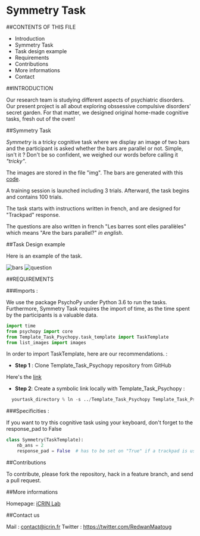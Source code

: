 # Symmetry Task 

##CONTENTS OF THIS FILE

* Introduction
* Symmetry Task
* Task design example
* Requirements
* Contributions
* More informations
* Contact


##INTRODUCTION

Our research team is studying different aspects of psychiatric disorders. Our present project is all about exploring obssessive compulsive disorders' secret garden. For that matter, we designed original home-made cognitive tasks, fresh out of the oven!

##Symmetry Task

*Symmetry* is a tricky cognitive task where we display an image of two bars and the participant is asked whether the bars are parallel or not.
Simple, isn't it ? Don't be so confident, we weighed our words before calling it *"tricky"*.

The images are stored in the file "img". 
The bars are generated with this [code](gen_parallel.py).

A training session is launched including 3 trials. 
Afterward, the task begins and contains 100 trials. 

The task starts with instructions written in french, and are designed for "Trackpad" response.

The questions are also written in french "Les barres sont elles parallèles" which means "Are the bars parallel?" *in english*.


##Task Design example

Here is an example of the task. 

![bars](img/img_readme/barre_readme.png)
![question](img/img_readme/qst_sym_readme.png)

##REQUIREMENTS

###Imports :

We use the package PsychoPy under Python 3.6 to run the tasks. Furthermore, Symmetry Task requires the import of time, as the time spent by the participants is a valuable data.
```python
import time
from psychopy import core
from Template_Task_Psychopy.task_template import TaskTemplate
from list_images import images
```

In order to import TaskTemplate, here are our recommendations. :

* **Step 1** : Clone Template_Task_Psychopy repository from GitHub 


Here's the <a href="https://github.com/ICRIN-lab/Template_Task_Psychopy.git"> link </a>


* **Step 2**: Create a symbolic link locally with Template_Task_Psychopy :

```python
  yourtask_directory % ln -s ../Template_Task_Psychopy Template_Task_Psychopy
```  



###Specificities :

If you want to try this cognitive task using your keyboard, don't forget to the response_pad to False

```python
class Symmetry(TaskTemplate):
    nb_ans = 2
    response_pad = False  # has to be set on "True" if a trackpad is used.
```

##Contributions

To contribute, please fork the repository, hack in a feature branch, and send a pull request.

##More informations

Homepage: [iCRIN Lab](http://icrin.fr/)

##Contact us

Mail : contact@icrin.fr
Twitter : https://twitter.com/RedwanMaatoug